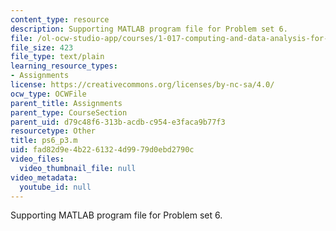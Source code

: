 ```yaml
---
content_type: resource
description: Supporting MATLAB program file for Problem set 6.
file: /ol-ocw-studio-app/courses/1-017-computing-and-data-analysis-for-environmental-applications-fall-2003/fad82d9e4b2261324d9979d0ebd2790c_ps6_p3.m
file_size: 423
file_type: text/plain
learning_resource_types:
- Assignments
license: https://creativecommons.org/licenses/by-nc-sa/4.0/
ocw_type: OCWFile
parent_title: Assignments
parent_type: CourseSection
parent_uid: d79c48f6-313b-acdb-c954-e3faca9b77f3
resourcetype: Other
title: ps6_p3.m
uid: fad82d9e-4b22-6132-4d99-79d0ebd2790c
video_files:
  video_thumbnail_file: null
video_metadata:
  youtube_id: null
---
```

Supporting MATLAB program file for Problem set 6.